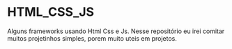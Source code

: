 # HTML_CSS_JS
 Alguns frameworks usando Html Css e Js. Nesse repositório eu irei comitar muitos projetinhos simples, porem muito uteis em projetos.
